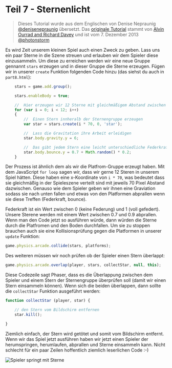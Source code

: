 # Teil 7 - Sternenlicht

> Dieses Tutorial wurde aus dem Englischen von Denise Nepraunig [@denisenepraunig][twitter_me] übersetzt. Das [originale Tutorial][org_tutorial] stammt von [Alvin Ourrad and Richard Davey][authors] und ist vom 7. Dezember 2013 [@photonstorm][authors]

Es wird Zeit unserem kleinen Spiel auch einen Zweck zu geben. Lass uns ein paar Sterne in die Szene streuen und erlauben wir dem Spieler diese einzusammeln. Um diese zu erreichen werden wir eine neue Gruppe gennannt `stars` erzeugen und in dieser Gruppe die Sterne erzeugen. Fügen wir in unserer `create` Funktion folgenden Code hinzu (das siehst du auch in `part8.html`):

```javascript
	stars = game.add.group();

    stars.enableBody = true;

    //  Hier erzeugen wir 12 Sterne mit gleichmäßigem Abstand zwischen ihnen
    for (var i = 0; i < 12; i++)
    {
        //  Einen Stern innheralb der Sternengruppe erzeugen
        var star = stars.create(i * 70, 0, 'star');

        //  Lass die Gravitation ihre Arbeit erleidigen
        star.body.gravity.y = 6;

        //  Das gibt jedem Stern eine leicht unterschiedliche Federkraft
        star.body.bounce.y = 0.7 + Math.random() * 0.2;
    }
```

Der Prozess ist ähnlich dem als wir die Platfrom-Gruppe erzeugt haben. Mit dem JavaScript `for loop` sagen wir, dass wir gerne 12 Steren in unserem Spiel hätten. Diese haben eine x-Koordinate von `i * 70`, was bedeutet dass sie gleichmäßig in der Spieleszene verteilt sind mit jeweils 70 Pixel Abstand dazwischen. Genauso wie dem Spieler geben wir ihnen eine Graviation sodass sie nach unten fallen und etwas von den Platformen abprallen wenn sie diese Treffen (Federkraft, bounce). 

Federkraft ist ein Wert zwischen 0 (keine Federung) und 1 (voll gefedert). Unsere Sterene werden mit einem Wert zwischen 0.7 und 0.9 abprallen. Wenn man den Code jetzt so ausführen würde, dann würden die Sterne durch die Platfromen und den Boden durchfallen. Um sie zu stoppen brauchen auch sie eine Kollisionsprüfung gegen die Platformen in unserer `update` Funktion:

```javascript
game.physics.arcade.collide(stars, platforms);
```

Des weiteren müssen wir noch prüfen ob der Spieler einen Stern überlappt:

```javascript
game.physics.arcade.overlap(player, stars, collectStar, null, this);
```

Diese Codezeile sagt Phaser, dass es die Überlappung zwischen dem Spieler und einem Stern der Sternengruppe überprüfen soll (damit wir einen Stern einsammeln können). Wenn sich die beiden überlappen, dann sollte die `collectStar` Funktion ausgeführt werden:

```javascript
function collectStar (player, star) {

    // den Stern vom Bildschirm entfernen
    star.kill();

}
```

Ziemlich einfach, der Stern wird getötet und somit vom Bildschirm entfernt. Wenn wir das Spiel jetzt ausführen haben wir jetzt einen Spieler der herumspringen, herumlaufen, abprallen und Sterne einsammeln kann. Nicht schlecht für ein paar Zeilen hoffentlich ziemlich leserlichen Code :-)

![Spieler springt mit Sterne][img_game]

[twitter_me]: https://twitter.com/denisenepraunig
[org_tutorial]: http://phaser.io/tutorials/making-your-first-phaser-game
[authors]: https://twitter.com/photonstorm 

[img_game]: http://phaser.io/content/tutorials/making-your-first-phaser-game/part8.png